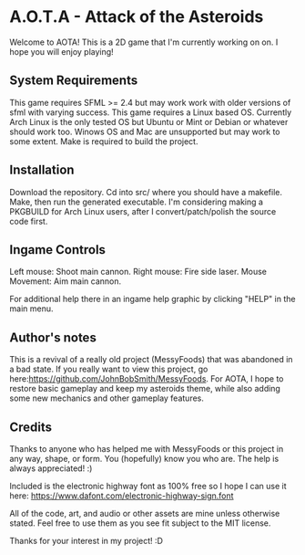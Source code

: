 # A.O.T.A - Attack of the Asteroids
Welcome to AOTA! This is a 2D game that I'm currently working on on. I hope you will enjoy playing!

## System Requirements
This game requires SFML >= 2.4 but may work work with older versions of sfml with varying success.
This game requires a Linux based OS. Currently Arch Linux is the only tested OS but Ubuntu or Mint or Debian 
or whatever should work too. Winows OS and Mac are unsupported but may work to some extent.
Make is required to build the project.

## Installation
Download the repository. Cd into src/ where you should have a makefile. Make, then run the generated executable.
I'm considering making a PKGBUILD for Arch Linux users, after I convert/patch/polish the source code first.

## Ingame Controls
Left mouse: Shoot main cannon.
Right mouse: Fire side laser.
Mouse Movement: Aim main cannon.

For additional help there in an ingame help graphic by clicking "HELP" in the main menu.

## Author's notes
This is a revival of a really old project (MessyFoods) that was abandoned in a bad state. If you really want to view this
project, go here:https://github.com/JohnBobSmith/MessyFoods. For AOTA, I hope to restore basic gameplay and keep my asteroids 
theme, while also adding some new mechanics and other gameplay features.

## Credits
Thanks to anyone who has helped me with MessyFoods or this project in any way, shape, or form. You (hopefully) know you who
are. The help is always appreciated! :)

Included is the electronic highway font as 100% free so I hope I can use it here: 
https://www.dafont.com/electronic-highway-sign.font

All of the code, art, and audio or other assets are mine unless otherwise stated. Feel free to use them as you see fit subject 
to the MIT license. 

Thanks for your interest in my project! :D
